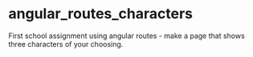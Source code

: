 # angular_routes_characters

First school assignment using angular routes - make a page that shows three characters of your choosing.
